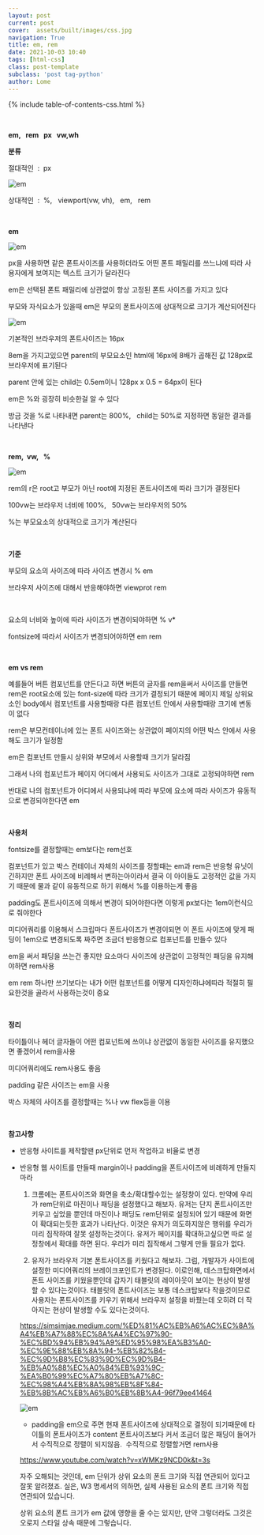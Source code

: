```yaml
---
layout: post
current: post
cover:  assets/built/images/css.jpg
navigation: True
title: em, rem
date: 2021-10-03 10:40
tags: [html-css]
class: post-template
subclass: 'post tag-python'
author: Lome
---
```


<span></span>

{% include table-of-contents-css.html %}

<br>

<strong class="subtitle_fontAwesome">em, &#160; rem &#160; px &#160; vw,wh</strong>

<strong class="subtitle2_fontAwesome">분류</strong>

절대적인 &#160;:&#160; px 

![em](assets/built/images/css/px1.JPG)

상대적인 &#160;:&#160; %, &#160; viewport(vw, vh), &#160; em, &#160; rem

<br>

<strong class="subtitle2_fontAwesome">em</strong>

![em](assets/built/images/css/em2.JPG)

px을 사용하면 같은 폰트사이즈를 사용하더라도 어떤 폰트 패밀리를 쓰느냐에 따라 사용자에게 보여지는 텍스트 크기가 달라진다

em은 선택된 폰트 패밀리에 상관없이 항상 고정된 폰트 사이즈를 가지고 있다

부모와 자식요소가 있을때 em은 부모의 폰트사이즈에 상대적으로 크기가 계산되어진다

![em](assets/built/images/css/em3.JPG)

기본적인 브라우저의 폰트사이즈는 16px

8em을 가지고있으면 parent의 부모요소인 html에 16px에 8배가 곱해진 값 128px로 브라우저에 표기된다

parent 안에 있는 child는 0.5em이니 128px x 0.5 = 64px이 된다

em은 %와 굉장히 비슷한걸 알 수 있다

방금 것을 %로 나타내면 parent는 800%, &#160; child는 50%로 지정하면 동일한 결과를 나타낸다

<br>

<strong class="subtitle2_fontAwesome">rem,&#160; vw, &#160; %</strong>

![em](assets/built/images/css/em1.JPG)

rem의 r은 root고 부모가 아닌 root에 지정된 폰트사이즈에 따라 크기가 결정된다

100vw는 브라우저 너비에 100%, &#160; 50vw는 브라우저의 50%

%는 부모요소의 상대적으로 크기가 계산된다

<br>

<strong class="subtitle2_fontAwesome">기준</strong>

부모의 요소의 사이즈에 따라 사이즈 변경시 % em

브라우저 사이즈에 대해서 반응해야하면 viewprot rem

<br>

요소의 너비와 높이에 따라 사이즈가 변경이되야하면 % v*

fontsize에 따라서 사이즈가 변경되어야하면 em rem

<br>

<strong class="subtitle2_fontAwesome">em vs rem</strong>

예를들어 버튼 컴포넌트를 만든다고 하면 버튼의 글자를 rem을써서 사이즈를 만들면 rem은 root요소에 있는 font-size에 따라 크기가 결정되기 때문에 페이지 제일 상위요소인 body에서 컴포넌트를 사용할때랑 다른 컴포넌트 안에서 사용할때랑 크기에 변동이 없다

rem은 부모컨테이너에 있는 폰트 사이즈와는 상관없이 페이지의 어떤 박스 안에서 사용해도 크기가 일정함

em은 컴포넌트 만들시 상위와 부모에서 사용할때 크기가 달라짐

그래서 나의 컴포넌트가 페이지 어디에서 사용되도 사이즈가 그대로 고정되야하면 rem

반대로 나의 컴포넌트가 어디에서 사용되냐에 따라 부모에 요소에 따라 사이즈가 유동적으로 변경되야한다면 em

<br>

<strong class="subtitle2_fontAwesome">사용처</strong>

fontsize를 결정할때는 em보다는 rem선호

컴포넌트가 있고 박스 컨테이너 자체의 사이즈를 정할때는 em과 rem은 반응형 유닛이긴하지만 폰트 사이즈에 비례해서 변하는아이라서 결국 이 아이들도 고정적인
값을 가지기 때문에 물과 같이 유동적으로 하기 위해서 %를 이용하는게 좋음

padding도 폰트사이즈에 의해서 변경이 되어야한다면 이렇게 px보다는 1em이런식으로 줘야한다

미디어쿼리를 이용해서 스크립마다 폰트사이즈가 변경이되면 이 폰트 사이즈에 맞게 패딩이 1em으로 변경되도록 짜주면 조금더 반응형으로 컴포넌트를 만들수 있다

em을 써서 패딩을 쓰는건 좋지만 요소마다 사이즈에 상관없이 고정적인 패딩을 유지해야하면 rem사용

em rem 하나만 쓰기보다는 내가 어떤 컴포넌트를 어떻게 디자인하냐에따라 적절히 필요한것을 골라서 사용하는것이 중요

<br>

<strong class="subtitle2_fontAwesome">정리</strong>

타이틀이나 헤더 글자들이 어떤 컴포넌트에 쓰이냐 상관없이 동일한 사이즈를 유지했으면 좋겠어서 rem을사용

미디어쿼리에도 rem사용도 좋음

padding 같은 사이즈는 em을 사용

박스 자체의 사이즈를 결정할때는 %나 vw flex등을 이용

<br>

<strong class="subtitle2_fontAwesome">참고사항</strong>

- 반응형 사이트를 제작할땐 px단위로 먼저 작업하고 비율로 변경

- 반응형 웹 사이트를 만들때 margin이나 padding을 폰트사이즈에 비례하게 만들지마라

	1. 크롬에는 폰트사이즈와 화면을 축소/확대할수있는 설정창이 있다. 만약에 우리가	rem단위로 마진이나 패딩을 설정했다고 해보자. 유저는 단지 폰트사이즈만 키우고 싶었을 뿐인데 마진이나 패딩도 rem단위로 설정되어 있기 때문에 화면이 확대되는듯한 효과가 나타난다. 이것은 유저가 의도하지않은 행위를 우리가 미리 짐작하여 잘못 설정하는것이다. 유저가 페이지를 확대하고싶으면 따로 설정창에서 확대를 하면 된다. 우리가 미리 짐작해서 그렇게 만들 필요가 없다.

	2. 유저가 브라우저 기본 폰트사이즈를 키웠다고 해보자. 그럼, 개발자가 사이트에 설정한 미디어쿼리의 브레이크포인트가 변경된다. 이로인해, 데스크탑화면에서 폰트 사이즈를 키웠을뿐인데 갑자기 태블릿의 레이아웃이 보이는 현상이 발생할 수 있다는것이다. 태블릿의 폰트사이즈는 보통 데스크탑보다 작을것이므로 사용자는 폰트사이즈를 키우기 위해서 브라우저 설정을 바꿨는데 오히려 더 작아지는 현상이 발생할 수도 있다는것이다.

	<a href="https://simsimjae.medium.com/%ED%81%AC%EB%A6%AC%EC%8A%A4%EB%A7%88%EC%8A%A4%EC%97%90-%EC%BD%94%EB%94%A9%ED%95%98%EA%B3%A0-%EC%9E%88%EB%8A%94-%EB%82%B4-%EC%9D%B8%EC%83%9D%EC%9D%B4-%EB%A0%88%EC%A0%84%EB%93%9C-%EA%B0%99%EC%A7%80%EB%A7%8C-%EC%98%A4%EB%8A%98%EB%8F%84-%EB%8B%AC%EB%A6%B0%EB%8B%A4-96f79ee41464">https://simsimjae.medium.com/%ED%81%AC%EB%A6%AC%EC%8A%A4%EB%A7%88%EC%8A%A4%EC%97%90-%EC%BD%94%EB%94%A9%ED%95%98%EA%B3%A0-%EC%9E%88%EB%8A%94-%EB%82%B4-%EC%9D%B8%EC%83%9D%EC%9D%B4-%EB%A0%88%EC%A0%84%EB%93%9C-%EA%B0%99%EC%A7%80%EB%A7%8C-%EC%98%A4%EB%8A%98%EB%8F%84-%EB%8B%AC%EB%A6%B0%EB%8B%A4-96f79ee41464</a>


	![em](assets/built/images/css/em4.JPG)

	- padding을 em으로 주면 현재 폰트사이즈에 상대적으로 결정이 되기때문에 타이틀의 폰트사이즈가 content 폰트사이즈보다 커서 조금더 많은 패딩이 들어가서 수직적으로 정렬이 되지않음. &#160;수직적으로 정렬할거면 rem사용

	<a href="https://www.youtube.com/watch?v=xWMKz9NCD0k&t=3s">	https://www.youtube.com/watch?v=xWMKz9NCD0k&t=3s</a>



	자주 오해되는 것인데, em 단위가 상위 요소의 폰트 크기와 직접 연관되어 있다고 잘못 알려졌죠. 실은, W3 명세서의 의하면, 실제 사용된 요소의 폰트 크기와 직접 연관되어 있습니다.

	상위 요소의 폰트 크기가 em 값에 영향을 줄 수는 있지만, 만약 그렇더라도 그것은 오로지 스타일 상속 때문에 그렇습니다.